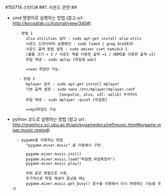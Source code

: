 #150714 스터디#
##1. 사운드 관련 ##

- cmd 명령어로 실행하는 방법
	(참고 url : http://kocoafab.cc/tutorial/view/340#)
    
    	- 방법 1
    		alsa utilities 설치 : sudo apt-get install alsa-utils
            사운드 드라이버의 실행확인 : sudo lsmod | grep bcm2835
            사운드 출력 방법 설정 : sudo amixer cset numid=3 1
            (볼륨 크기 = 3 / 사운드 잭을 이용한 출력 =1 / HDMI를 이용한 출력 =2)
            파일 재생 : sudo aplay [파일명.wav]
            
            =>wav 파일만 가능.
         
         - 방법 2
         	mplayer 설치 : sudo apt-get install mplayer
     		기본 출력 설정 : sudo nano /etc/mplayer/mplayer.conf
            			   [ao=pulse, alsa, sdl: aalib] 주석처리
            파일 재생 : sudo mplayer -quiet [파일명]
            
            =>mp3파일도 가능
            
            
- python 코드로 실행하는 방법
(참고 url : http://graphics.sci.ubu.ac.th/api/pygamedocs/ref/music.html#pygame.mixer.music.rewind)
    
		- pygame을 이용하는 방법
        	"pygame.mixer.music" 을 이용해서 구현.
            
			pygame.mixer.music.init()
            pygame.mixer.music.load("파일명.파일확장자")
            pygame.mixer.music.play()
            
            위와 같은 방법으로 사용.
            추가적으로 파일 재생이 끝났을 때는 
            pygame.mixer.music.get_busy() 함수를 이용해서 다시 재생하는 기능을 추가
            
            
